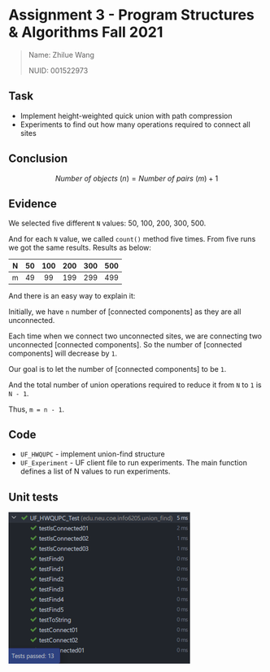 # Assignment 3 - Program Structures & Algorithms Fall 2021

> Name: Zhilue Wang
>
> NUID: 001522973

## Task

- Implement height-weighted quick union with path compression
- Experiments to find out how many operations required to connect all sites

## Conclusion

$$
Number\ of\ objects\ (n) = Number\ of\ pairs\ (m) + 1
$$

## Evidence

We selected five different `N` values: 50, 100, 200, 300, 500.

And for each `N` value, we called `count()` method five times. From five runs we got the same results. Results as below:

|  N   |  50  | 100  | 200  | 300  | 500  |
| :--: | :--: | :--: | :--: | :--: | :--: |
|  m   |  49  |  99  | 199  | 299  | 499  |

And there is an easy way to explain it:

Initially, we have `n` number of [connected components] as they are all unconnected.

Each time when we connect two unconnected sites, we are connecting two unconnected [connected components]. So the number of [connected components] will decrease by `1`.

Our goal is to let the number of [connected components] to be `1`.

And the total number of union operations required to reduce it from `N` to `1` is `N - 1`.

Thus, `m = n - 1`.

## Code

- `UF_HWQUPC` - implement union-find structure
- `UF_Experiment` - UF client file to run experiments. The main function defines a list of N values to run experiments.

## Unit tests

![image-20210930005619203](Assignment3.assets/image-20210930005619203.png)